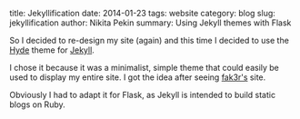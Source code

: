 title: Jekyllification
date: 2014-01-23
tags: website
category: blog
slug: jekyllification
author: Nikita Pekin
summary: Using Jekyll themes with Flask

So I decided to re-design my site (again) and this time I decided to use the [Hyde](http://andhyde.com/) theme for [Jekyll](http://jekyllrb.com/).

I chose it because it was a minimalist, simple theme that could easily be used to display my entire site.
I got the idea after seeing [fak3r's](https://fak3r.com/) site.

Obviously I had to adapt it for Flask, as Jekyll is intended to build static blogs on Ruby.
